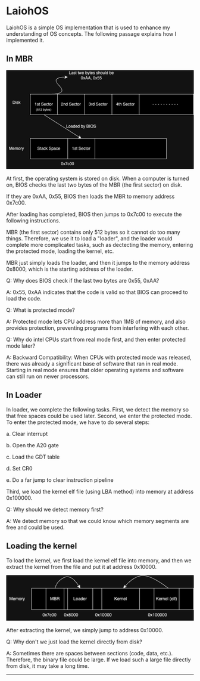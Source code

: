 # LaiohOS
LaiohOS is a simple OS implementation that is used to enhance my understanding of OS concepts. The following passage explains how I implemented it.

## In MBR
![Subdirectory Image](images/loadOS.jpg)

At first, the operating system is stored on disk. When a computer is turned on, BIOS checks the last two bytes of the MBR (the first sector) on disk.

If they are 0xAA, 0x55, BIOS then loads the MBR to memory address 0x7c00.

After loading has completed, BIOS then jumps to 0x7c00 to execute the following instructions.

MBR (the first sector) contains only 512 bytes so it cannot do too many things. Therefore, we use it to load a "loader", and the loader would complete more complicated tasks, such as dectecting the memory, entering the protected mode, loading the kernel, etc.

MBR just simply loads the loader, and then it jumps to the memory address 0x8000, which is the starting address of the loader.

Q: Why does BIOS check if the last two bytes are 0x55, 0xAA?

A: 0x55, 0xAA indicates that the code is valid so that BIOS can proceed to load the code.

Q: What is protected mode?

A: Protected mode lets CPU address more than 1MB of memory, and also provides protection, preventing programs from interfering with each other.

Q: Why do intel CPUs start from real mode first, and then enter protected mode later?

A: Backward Compatibility: When CPUs with protected mode was released, there was already a significant base of software that ran in real mode. Starting in real mode ensures that older operating systems and software can still run on newer processors.

## In Loader

In loader, we complete the following tasks. First, we detect the memory so that free spaces could be used later. Second, we enter the protected mode. To enter the protected mode, we have to do several steps:

a. Clear interrupt

b. Open the A20 gate

c. Load the GDT table

d. Set CR0

e. Do a far jump to clear instruction pipeline

Third, we load the kernel elf file (using LBA method) into memory at address 0x100000.

Q: Why should we detect memory first?

A: We detect memory so that we could know which memory segments are free and could be used.

## Loading the kernel

To load the kernel, we first load the kernel elf file into memory, and then we extract the kernel from the file and put it at address 0x10000. 

![Subdirectory Image](images/kernel_in_mem.png)

After extracting the kernel, we simply jump to address 0x10000.

Q: Why don't we just load the kernel directly from disk? 

A: Sometimes there are spaces between sections (code, data, etc.). Therefore, the binary file could be large. If we load such a large file directly from disk, it may take a long time.

---

